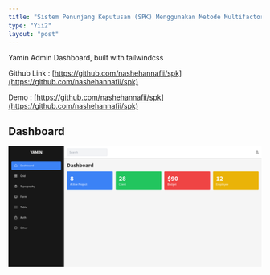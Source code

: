 ```yaml
---
title: "Sistem Penunjang Keputusan (SPK) Menggunakan Metode Multifactor Evaluation Process (MFEP)"
type: "Yii2"
layout: "post"
---
```


Yamin Admin Dashboard, built with tailwindcss

Github Link : [https://github.com/nashehannafii/spk](https://github.com/nashehannafii/spk)

Demo : [https://github.com/nashehannafii/spk](https://github.com/nashehannafii/spk)

## Dashboard

![Dashboard](/assets/projects/yamin/dashboard.png)
